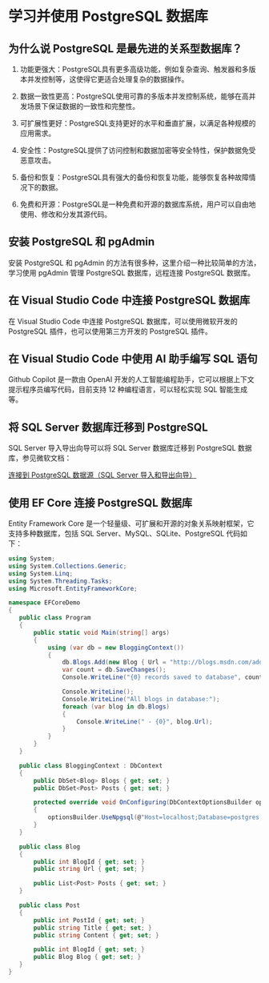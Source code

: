 # 学习并使用 PostgreSQL 数据库

##  为什么说 PostgreSQL 是最先进的关系型数据库？

1. 功能更强大：PostgreSQL具有更多高级功能，例如复杂查询、触发器和多版本并发控制等，这使得它更适合处理复杂的数据操作。

2. 数据一致性更高：PostgreSQL使用可靠的多版本并发控制系统，能够在高并发场景下保证数据的一致性和完整性。

3. 可扩展性更好：PostgreSQL支持更好的水平和垂直扩展，以满足各种规模的应用需求。

4. 安全性：PostgreSQL提供了访问控制和数据加密等安全特性，保护数据免受恶意攻击。

5. 备份和恢复：PostgreSQL具有强大的备份和恢复功能，能够恢复各种故障情况下的数据。

6. 免费和开源：PostgreSQL是一种免费和开源的数据库系统，用户可以自由地使用、修改和分发其源代码。

##  安装 PostgreSQL 和 pgAdmin

安装 PostgreSQL 和 pgAdmin 的方法有很多种，这里介绍一种比较简单的方法，学习使用 pgAdmin 管理 PostgreSQL 数据库，远程连接 PostgreSQL 数据库。

##  在 Visual Studio Code 中连接 PostgreSQL 数据库

在 Visual Studio Code 中连接 PostgreSQL 数据库，可以使用微软开发的 PostgreSQL 插件，也可以使用第三方开发的 PostgreSQL 插件。

##  在 Visual Studio Code 中使用 AI 助手编写 SQL 语句

Github Copilot 是一款由 OpenAI 开发的人工智能编程助手，它可以根据上下文提示程序员编写代码，目前支持 12 种编程语言，可以轻松实现 SQL 智能生成等。

##  将 SQL Server 数据库迁移到 PostgreSQL

 SQL Server 导入导出向导可以将 SQL Server 数据库迁移到 PostgreSQL 数据库，参见微软文档：

 [连接到 PostgreSQL 数据源（SQL Server 导入和导出向导）](https://learn.microsoft.com/zh-cn/sql/integration-services/import-export-data/connect-to-a-postgresql-data-source-sql-server-import-and-export-wizard)

 ##  使用 EF Core 连接 PostgreSQL 数据库

 Entity Framework Core 是一个轻量级、可扩展和开源的对象关系映射框架，它支持多种数据库，包括 SQL Server、MySQL、SQLite、PostgreSQL 代码如下：

 ```csharp
using System;
using System.Collections.Generic;
using System.Linq;
using System.Threading.Tasks;
using Microsoft.EntityFrameworkCore;

namespace EFCoreDemo
{
    public class Program
    {
        public static void Main(string[] args)
        {
            using (var db = new BloggingContext())
            {
                db.Blogs.Add(new Blog { Url = "http://blogs.msdn.com/adonet" });
                var count = db.SaveChanges();
                Console.WriteLine("{0} records saved to database", count);

                Console.WriteLine();
                Console.WriteLine("All blogs in database:");
                foreach (var blog in db.Blogs)
                {
                    Console.WriteLine(" - {0}", blog.Url);
                }
            }
        }
    }

    public class BloggingContext : DbContext
    {
        public DbSet<Blog> Blogs { get; set; }
        public DbSet<Post> Posts { get; set; }

        protected override void OnConfiguring(DbContextOptionsBuilder optionsBuilder)
        {
            optionsBuilder.UseNpgsql(@"Host=localhost;Database=postgres;Username=postgres;Password=123456");
        }
    }

    public class Blog
    {
        public int BlogId { get; set; }
        public string Url { get; set; }

        public List<Post> Posts { get; set; }
    }

    public class Post
    {
        public int PostId { get; set; }
        public string Title { get; set; }
        public string Content { get; set; }

        public int BlogId { get; set; }
        public Blog Blog { get; set; }
    }
}
 ```



